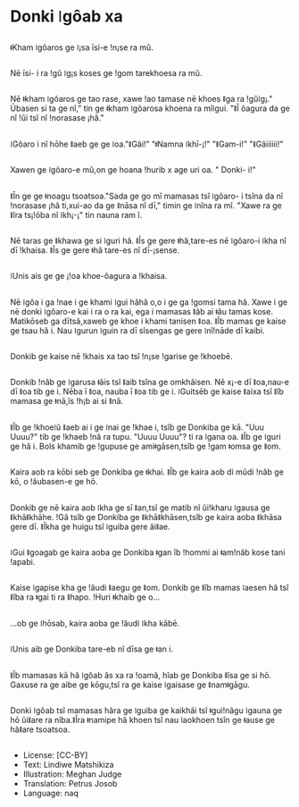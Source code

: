 # Donki ǀgôab xa

##
ǂKham ǀgôaros ge ǀ¡sa īsi-e ǃn¡se ra mû.

##
Nē īsi- i ra ǃgû ǀg¡s koses ge ǃgom tarekhoesa ra mû.

##
Nē ǂkham ǀgôaros ge tao rase, xawe ǃao tamase nē khoes ǁga ra ǃgûǀg¡." Ūbasen si ta ge nî," tin ge ǂkham ǀgôarosa khoena ra mîǀgui. "ǁÎ ôagura da ge nî ǃûi tsî nî ǃnorasase ¡hâ."

##
ǀGôaro i nî hōhe ǁaeb ge ge ǀoa."ǁGâi!" "ǂNamna ǀkhī-¡!" "ǁGam-i!" "ǁGâiiiiii!"

##
Xawen ge ǀgôaro-e mû,on ge hoana ǃhurib x age uri oa. " Donki- i!"

##
ǁÎn ge ge ǂnoagu tsoatsoa."Sada ge go mî mamasas tsî ǀgôaro- i tsîna da nî ǃnorasase ¡hâ ti,xui-ao da ge ǁnāsa nî dī," timin ge ǀnîna ra mî. "Xawe ra ge ǁîra ts¡ǃōba nî ǀkh¡-¡" tin nauna ram î.

##
Nē taras ge ǁkhawa ge si ǀguri hâ. ǁÎs ge gere ǂhâ,tare-es nē ǀgôaro-i ǀkha nî dī ǃkhaisa. ǁÎs ge gere ǂhâ tare-es nî dī-¡sense.

##
ǀUnis ais ge ge ¡ǃoa khoe-ôagura a ǃkhaisa.

##
Nē ǀgôa i ga ǃnae i ge khami ǀgui hâhâ o,o i ge ga ǃgomsi tama hâ. Xawe i ge nē donki ǀgôaro-e kai i ra o ra kai, ega i mamasas ǁâb ai ǂâu tamas kose. Matikōseb ga dītsâ,xaweb ge khoe i khami tanisen ǁoa. ǁÎb mamas ge kaise ge tsau hâ i. Nau ǀgurun ǀguin ra dī sîsengas ge gere ǀnîǃnāde dī kaibi.

##
Donkib ge kaise nē ǃkhais xa tao tsî ǃn¡se ǃgarise ge ǃkhoebē.

##
Donkib ǃnâb ge ǀgarusa ǂâis tsî ǁaib tsîna ge omkhâisen. Nē x¡-e dī ǁoa,nau-e dī ǁoa tib ge i. Nēba ī ǁoa, nauba ī ǁoa tib ge i. ǀGuitsēb ge kaise ǁaixa tsî ǁîb mamasa ge ǂnā,îs ǃh¡b ai si ǁnā.

##
ǁÎb ge ǃkhoeǀû ǁaeb ai i ge ǀnai ge ǃkhae i, tsîb ge Donkiba ge kā. "Uuu Uuuu?" tib ge ǃkhaeb ǃnâ ra tupu. "Uuuu Uuuu"? ti ra ǀgana oa. ǁÎb ge ǀguri ge hâ i. Bols khamib ge ǃgupuse ge amiǂgāsen,tsîb ge ǃgam ǂomsa ge ǁom.

##
Kaira aob ra kōbi seb ge Donkiba ge ǂkhai. ǁÎb ge kaira aob di mûdi ǃnâb ge kō, o ǃâubasen-e ge hō.

##
Donkib ge nē kaira aob ǀkha ge sī ǁan,tsî ge matib nî ûiǃkharu ǀgausa ge ǁkhāǁkhāhe. ǃGâ tsîb ge Donkiba ge ǁkhāǁkhāsen,tsîb ge kaira aoba ǁkhāsa gere dī. ǁÎkha ge huigu tsî ǀguiba gere âiǁae.

##
ǀGui ǁgoagab ge kaira aoba ge Donkiba ǂgan îb ǃhommi ai ǂamǃnâb kose tani ǃapabi.

##
Kaise ǀgapise kha ge ǃâudi ǁaegu ge ǁom. Donkib ge ǁîb mamas ǀaesen hâ tsî ǁîba ra ǂgai ti ra ǁhapo. ǃHuri ǂkhaib ge o…

##
…ob ge ǀhōsab, kaira aoba ge ǃâudi ǀkha kābē.

##
ǀUnis aib ge Donkiba tare-eb nî dīsa ge ǂan i.

##
ǁÎb mamasas kā hâ ǀgôab âs xa ra ǃoamâ, hîab ge Donkiba ǁîsa ge si hō. Gaxuse ra ge aibe ge kōgu,tsî ra ge kaise ǀgaisase ge ǁnamǂgāgu.

##
Donki ǀgôab tsî mamasas hâra ge ǀguiba ge kaikhâi tsî ǂguiǃnâgu ǀgauna ge hō ûiǁare ra nîba.ǁÎra ǂnamipe hâ khoen tsî nau ǀaokhoen tsîn ge ǂause ge hâǁare tsoatsoa.

##
* License: [CC-BY]
* Text: Lindiwe Matshikiza
* Illustration: Meghan Judge
* Translation: Petrus Josob
* Language: naq
